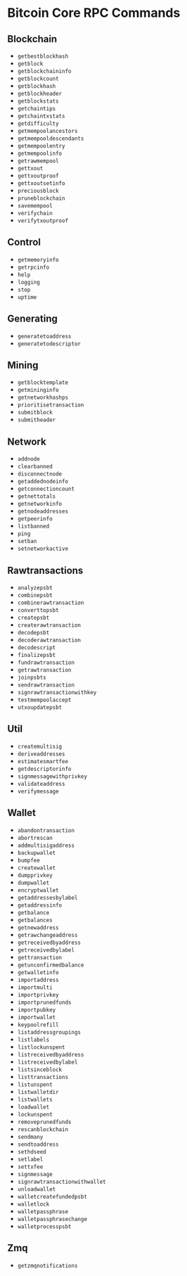 # Bitcoin Core RPC Commands

## Blockchain
- `getbestblockhash`
- `getblock`
- `getblockchaininfo`
- `getblockcount`
- `getblockhash`
- `getblockheader`
- `getblockstats`
- `getchaintips`
- `getchaintxstats`
- `getdifficulty`
- `getmempoolancestors`
- `getmempooldescendants`
- `getmempoolentry`
- `getmempoolinfo`
- `getrawmempool`
- `gettxout`
- `gettxoutproof`
- `gettxoutsetinfo`
- `preciousblock`
- `pruneblockchain`
- `savemempool`
- `verifychain`
- `verifytxoutproof`

## Control
- `getmemoryinfo`
- `getrpcinfo`
- `help`
- `logging`
- `stop`
- `uptime`

## Generating
- `generatetoaddress`
- `generatetodescriptor`

## Mining
- `getblocktemplate`
- `getmininginfo`
- `getnetworkhashps`
- `prioritisetransaction`
- `submitblock`
- `submitheader`

## Network
- `addnode`
- `clearbanned`
- `disconnectnode`
- `getaddednodeinfo`
- `getconnectioncount`
- `getnettotals`
- `getnetworkinfo`
- `getnodeaddresses`
- `getpeerinfo`
- `listbanned`
- `ping`
- `setban`
- `setnetworkactive`

## Rawtransactions
- `analyzepsbt`
- `combinepsbt`
- `combinerawtransaction`
- `converttopsbt`
- `createpsbt`
- `createrawtransaction`
- `decodepsbt`
- `decoderawtransaction`
- `decodescript`
- `finalizepsbt`
- `fundrawtransaction`
- `getrawtransaction`
- `joinpsbts`
- `sendrawtransaction`
- `signrawtransactionwithkey`
- `testmempoolaccept`
- `utxoupdatepsbt`

## Util
- `createmultisig`
- `deriveaddresses`
- `estimatesmartfee`
- `getdescriptorinfo`
- `signmessagewithprivkey`
- `validateaddress`
- `verifymessage`

## Wallet
- `abandontransaction`
- `abortrescan`
- `addmultisigaddress`
- `backupwallet`
- `bumpfee`
- `createwallet`
- `dumpprivkey`
- `dumpwallet`
- `encryptwallet`
- `getaddressesbylabel`
- `getaddressinfo`
- `getbalance`
- `getbalances`
- `getnewaddress`
- `getrawchangeaddress`
- `getreceivedbyaddress`
- `getreceivedbylabel`
- `gettransaction`
- `getunconfirmedbalance`
- `getwalletinfo`
- `importaddress`
- `importmulti`
- `importprivkey`
- `importprunedfunds`
- `importpubkey`
- `importwallet`
- `keypoolrefill`
- `listaddressgroupings`
- `listlabels`
- `listlockunspent`
- `listreceivedbyaddress`
- `listreceivedbylabel`
- `listsinceblock`
- `listtransactions`
- `listunspent`
- `listwalletdir`
- `listwallets`
- `loadwallet`
- `lockunspent`
- `removeprunedfunds`
- `rescanblockchain`
- `sendmany`
- `sendtoaddress`
- `sethdseed`
- `setlabel`
- `settxfee`
- `signmessage`
- `signrawtransactionwithwallet`
- `unloadwallet`
- `walletcreatefundedpsbt`
- `walletlock`
- `walletpassphrase`
- `walletpassphrasechange`
- `walletprocesspsbt`

## Zmq
- `getzmqnotifications`